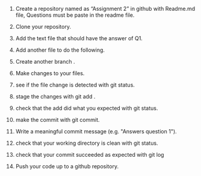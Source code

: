 1. Create a repository named as “Assignment 2” in github with Readme.md file, Questions must be paste in the readme file.

 2. Clone your repository. 

3. Add the text file that should have the answer of Q1. 

4. Add another file to do the following. 

5. Create another branch . 

6. Make changes to your files. 

7. see if the file change is detected with git status. 

8. stage the changes with git add . 

9. check that the add did what you expected with git status. 

10. make the commit with git commit. 

11. Write a meaningful commit message (e.g. "Answers question 1"). 

12. check that your working directory is clean with git status. 

13. check that your commit succeeded as expected with git log 

14. Push your code up to a github repository.
